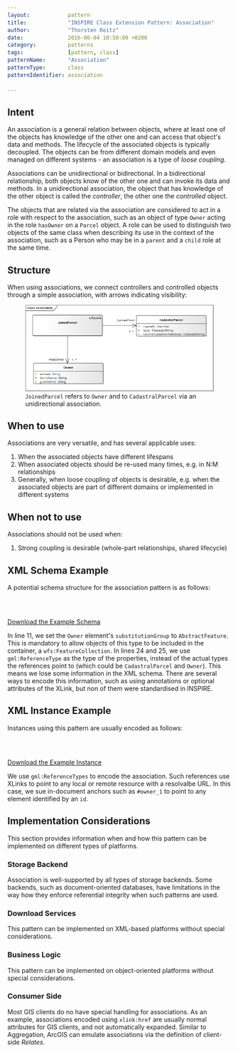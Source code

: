```yaml
---
layout:            pattern
title:             "INSPIRE Class Extension Pattern: Association"
author:            "Thorsten Reitz"
date:              2016-06-04 10:50:00 +0200
category:          patterns
tags:              [pattern, class]
patternName:       "Association"
patternType:       class
patternIdentifier: association

---
```


## Intent

An association is a general relation between objects, where at least one of the objects has knowledge of the other one and can access that object's data and methods.  The lifecycle of the associated objects is typically decoupled. The objects can be from different domain models and even managed on different systems - an association is a type of *loose coupling*.

Associations can be unidirectional or bidirectional. In a bidirectional relationship, both objects know of the other one and can invoke its data and methods. In a unidirectional association, the object that has knowledge of the other object is called the *controller*, the other one the *controlled* object.

The objects that are related via the association are considered to act in a role with respect to the association, such as an object of type ```Owner``` acting in the role ```hasOwner``` on a ```Parcel``` object. A role can be used to distinguish two objects of the same class when describing its use in the context of the association, such as a Person who may be in a ```parent``` and a ```child``` role at the same time.

## Structure

When using associations, we connect controllers and controlled objects through a simple association, with arrows indicating visibility:

<figure class="figure" style="margin-bottom: 20px">
    <img src="/patterns/images/association.png" class="figure-img img-fluid img-rounded" title="Association">
    <figcaption class="figure-caption small"><code>JoinedParcel</code> refers to <code>Owner</code> and to <code>CadastralParcel</code> via an unidirectional association.</figcaption>
</figure>

## When to use

Associations are very versatile, and has several applicable uses:

1. When the associated objects have different lifespans
1. When associated objects should be re-used many times, e.g. in N:M relationships
1. Generally, when loose coupling of objects is desirable, e.g. when the associated objects are part of different domains or implemented in different systems

## When not to use

Associations should not be used when:

1. Strong coupling is desirable (whole-part relationships, shared lifecycle)

## XML Schema Example

A potential schema structure for the association pattern is as follows:

<pre data-line="11,24,25" class="line-numbers" data-src="/patterns/examples/association.xsd">
<code class="language-xml">
</code>
</pre>

[Download the Example Schema](/patterns/examples/association.xsd)

In line 11, we set the ```Owner``` element's ```substitutionGroup``` to ```AbstractFeature```. This is mandatory to allow objects of this type to be included in the container, a ```wfs:FeatureCollection```. In lines 24 and 25, we use ```gml:ReferenceType``` as the type of the properties, instead of the actual types the references point to (which could be ```CadastralParcel``` and ```Owner```). This means we lose some information in the XML schema. There are several ways to encode this information, such as using annotations or optional attributes of the XLink, but non of them were standardised in INSPIRE.

## XML Instance Example

Instances using this pattern are usually encoded as follows:

<pre class="line-numbers" data-src="/patterns/examples/association.xml">
<code class="language-xml">
</code>
</pre>

[Download the Example Instance](/patterns/examples/association.xml)

We use ```gml:ReferenceTypes``` to encode the association. Such references use XLinks to point to any local or remote resource with a resolvalbe URL. In this case, we sue in-document anchors such as ```#owner_1``` to point to any element identified by an ```id```.

## Implementation Considerations

This section provides information when and how this pattern can be implemented on different types of platforms.

### Storage Backend

Association is well-supported by all types of storage backends. Some backends, such as document-oriented databases, have limitations in the way how they enforce referential integrity when such patterns are used.

### Download Services

This pattern can be implemented on XML-based platforms without special considerations.

### Business Logic

This pattern can be implemented on object-oriented platforms without special considerations.

### Consumer Side

Most GIS clients do no have special handling for associations. As an example, associations encoded using ```xlink:href``` are usually normal attributes for GIS clients, and not automatically expanded. Similar to Aggregation, ArcGIS can emulate associations via the definition of client-side *Relates*.


